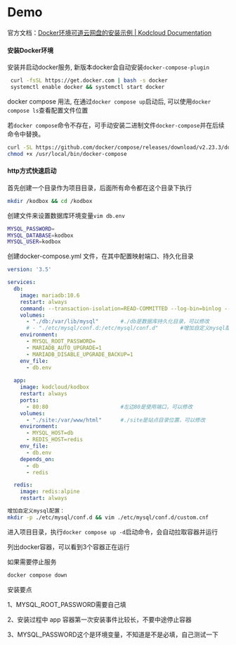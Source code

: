 # Demo


<!--more-->

官方文档：[Docker环境可道云网盘的安装示例 | Kodcloud Documentation](https://docs.kodcloud.com/setup/docker/)

#### 安装Docker环境

安装并启动docker服务, 新版本docker会自动安装`docker-compose-plugin`

```sh
 curl -fsSL https://get.docker.com | bash -s docker
 systemctl enable docker && systemctl start docker
```

docker compose 用法, 在通过`docker compose up`启动后, 可以使用`docker compose ls`查看配置文件位置

若`docker compose`命令不存在，可手动安装二进制文件`docker-compose`并在后续命令中替换。

```sh
curl -SL https://github.com/docker/compose/releases/download/v2.23.3/docker-compose-linux-x86_64 -o /usr/local/bin/docker-compose
chmod +x /usr/local/bin/docker-compose
```

#### http方式快速启动

首先创建一个目录作为项目目录，后面所有命令都在这个目录下执行

```sh
mkdir /kodbox && cd /kodbox
```

创建文件来设置数据库环境变量`vim db.env`

```sh
MYSQL_PASSWORD=
MYSQL_DATABASE=kodbox
MYSQL_USER=kodbox
```

创建docker-compose.yml 文件，在其中配置映射端口、持久化目录

```yml
version: '3.5'

services:
  db:
    image: mariadb:10.6
    restart: always
    command: --transaction-isolation=READ-COMMITTED --log-bin=binlog --binlog-format=ROW
    volumes:
      - "./db:/var/lib/mysql"       #./db是数据库持久化目录，可以修改
      # - "./etc/mysql/conf.d:/etc/mysql/conf.d"       #增加自定义mysql配置
    environment:
      - MYSQL_ROOT_PASSWORD=
      - MARIADB_AUTO_UPGRADE=1
      - MARIADB_DISABLE_UPGRADE_BACKUP=1
    env_file:
      - db.env
      
  app:
    image: kodcloud/kodbox
    restart: always
    ports:
      - 80:80                       #左边80是使用端口，可以修改
    volumes:
      - "./site:/var/www/html"      #./site是站点目录位置，可以修改
    environment:
      - MYSQL_HOST=db
      - REDIS_HOST=redis
    env_file:
      - db.env
    depends_on:
      - db
      - redis

  redis:
    image: redis:alpine
    restart: always
```

```sh
增加自定义mysql配置：
mkdir -p ./etc/mysql/conf.d && vim ./etc/mysql/conf.d/custom.cnf
```

进入项目目录，执行`docker compose up -d`启动命令，会自动拉取容器并运行

列出docker容器，可以看到3个容器正在运行

如果需要停止服务

```sh
docker compose down
```

安装要点

1、MYSQL_ROOT_PASSWORD需要自己填

2、安装过程中 app 容器第一次安装事件比较长，不要中途停止容器

3、MYSQL_PASSWORD这个是环境变量，不知道是不是必填，自己测试一下
